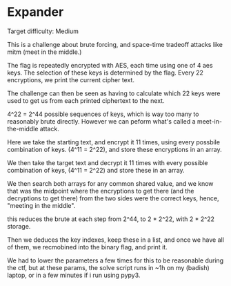 # Expander

Target difficulty: Medium

This is a challenge about brute forcing, and space-time tradeoff attacks like mitm (meet in the middle.)

The flag is repeatedly encrypted with AES, each time using one of 4 aes keys. The selection of these keys is determined by the flag.
Every 22 encryptions, we print the current cipher text.

The challenge can then be seen as having to calculate which 22 keys were used to get us from each printed ciphertext to the next. 

4^22 = 2^44 possible sequences of keys, which is way too many to reasonably brute directly. However we can peform what's called a meet-in-the-middle attack.

Here we take the starting text, and encrypt it 11 times, using every possbile combination of keys. (4^11 = 2^22), and store these encryptions in an array.

We then take the target text and decrypt it 11 times with every possible combination of keys, (4^11 = 2^22) and store these in an array.

We then search both arrays for any common shared value, and we know that was the midpoint where the encryptions to get there (and the decryptions to get there) from the two sides were the correct keys, hence, "meeting in the middle".

this reduces the brute at each step from 2^44, to 2 * 2^22, with 2 * 2^22 storage.

Then we deduces the key indexes, keep these in a list, and once we have all of them, we recmobined into the binary flag, and print it.

We had to lower the parameters a few times for this to be reasonable during the ctf, but at these params, the solve script runs in ~1h on my (badish) laptop, or in a few minutes if i run using pypy3.
